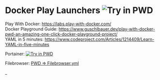 # Docker Play Launchers <img src="https://cdn.rawgit.com/play-with-docker/stacks/cff22438/assets/images/button.png" alt="Try in PWD">

Play With Docker: https://labs.play-with-docker.com/
<br>Docker Playground Guide: https://www.guschlbauer.dev/play-with-docker-pwd-an-amazing-one-click-docker-playground-project/
<br>YAML in 5 minutes: https://www.codeproject.com/Articles/1214409/Learn-YAML-in-five-minutes

Portainer: <a href="https://labs.play-with-docker.com?stack=https://raw.githubusercontent.com/kviksna/DockerLaunchers/main/Portainer.yml" target="_blank"><img src="https://cdn.rawgit.com/play-with-docker/stacks/cff22438/assets/images/button.png" alt="Try in PWD"></a>

Filebrowser: <a href="https://labs.play-with-docker.com?stack=https://raw.githubusercontent.com/kviksna/DockerLaunchers/main/Filebrowser.yml" target="_blank">PWD => Filebrowser.yml</a>



_
